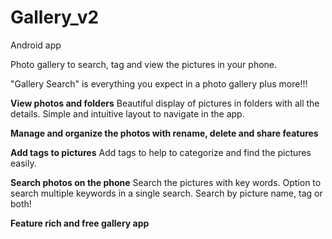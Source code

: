 # Gallery_v2
 Android app
 
 Photo gallery to search, tag and view the pictures in your phone.
 
 
 "Gallery Search" is everything you expect in a photo gallery plus more!!!

**View photos and folders**
Beautiful display of pictures in folders with all the details. Simple and intuitive layout to navigate in the app.  

**Manage and organize the photos with rename, delete and share features**

**Add tags to pictures**
Add tags to help to categorize and find the pictures easily.

**Search photos on the phone**
Search the pictures with key words. Option to search multiple keywords in a single search. Search by picture name, tag or both!

**Feature rich and free gallery app**

